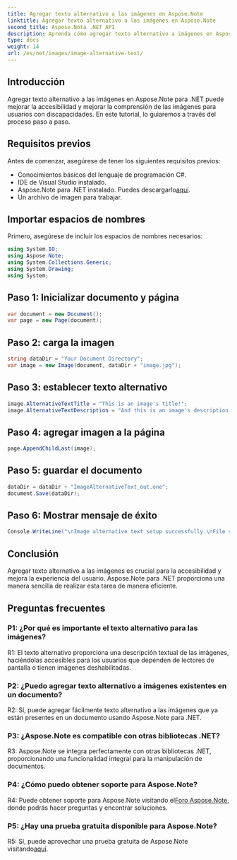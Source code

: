 ```yaml
---
title: Agregar texto alternativo a las imágenes en Aspose.Note
linktitle: Agregar texto alternativo a las imágenes en Aspose.Note
second_title: Aspose.Nota .NET API
description: Aprenda cómo agregar texto alternativo a imágenes en Aspose.Note para .NET fácilmente. Mejore la accesibilidad y mejore la experiencia del usuario con esta guía paso a paso.
type: docs
weight: 14
url: /es/net/images/image-alternative-text/
---
```

## Introducción

Agregar texto alternativo a las imágenes en Aspose.Note para .NET puede mejorar la accesibilidad y mejorar la comprensión de las imágenes para usuarios con discapacidades. En este tutorial, lo guiaremos a través del proceso paso a paso.

## Requisitos previos

Antes de comenzar, asegúrese de tener los siguientes requisitos previos:

- Conocimientos básicos del lenguaje de programación C#.
- IDE de Visual Studio instalado.
-  Aspose.Note para .NET instalado. Puedes descargarlo[aquí](https://releases.aspose.com/note/net/).
- Un archivo de imagen para trabajar.

## Importar espacios de nombres

Primero, asegúrese de incluir los espacios de nombres necesarios:

```csharp
using System.IO;
using Aspose.Note;
using System.Collections.Generic;
using System.Drawing;
using System;
```

## Paso 1: Inicializar documento y página

```csharp
var document = new Document();
var page = new Page(document);
```

## Paso 2: carga la imagen

```csharp
string dataDir = "Your Document Directory";
var image = new Image(document, dataDir + "image.jpg");
```

## Paso 3: establecer texto alternativo

```csharp
image.AlternativeTextTitle = "This is an image's title!";
image.AlternativeTextDescription = "And this is an image's description!";
```

## Paso 4: agregar imagen a la página

```csharp
page.AppendChildLast(image);
```

## Paso 5: guardar el documento

```csharp
dataDir = dataDir + "ImageAlternativeText_out.one";
document.Save(dataDir);
```

## Paso 6: Mostrar mensaje de éxito

```csharp
Console.WriteLine("\nImage alternative text setup successfully.\nFile saved at " + dataDir); 
```

## Conclusión

Agregar texto alternativo a las imágenes es crucial para la accesibilidad y mejora la experiencia del usuario. Aspose.Note para .NET proporciona una manera sencilla de realizar esta tarea de manera eficiente.

## Preguntas frecuentes

### P1: ¿Por qué es importante el texto alternativo para las imágenes?

R1: El texto alternativo proporciona una descripción textual de las imágenes, haciéndolas accesibles para los usuarios que dependen de lectores de pantalla o tienen imágenes deshabilitadas.

### P2: ¿Puedo agregar texto alternativo a imágenes existentes en un documento?

R2: Sí, puede agregar fácilmente texto alternativo a las imágenes que ya están presentes en un documento usando Aspose.Note para .NET.

### P3: ¿Aspose.Note es compatible con otras bibliotecas .NET?

R3: Aspose.Note se integra perfectamente con otras bibliotecas .NET, proporcionando una funcionalidad integral para la manipulación de documentos.

### P4: ¿Cómo puedo obtener soporte para Aspose.Note?

 R4: Puede obtener soporte para Aspose.Note visitando el[Foro Aspose.Note](https://forum.aspose.com/c/note/28), donde podrás hacer preguntas y encontrar soluciones.

### P5: ¿Hay una prueba gratuita disponible para Aspose.Note?

R5: Sí, puede aprovechar una prueba gratuita de Aspose.Note visitando[aquí](https://releases.aspose.com/).